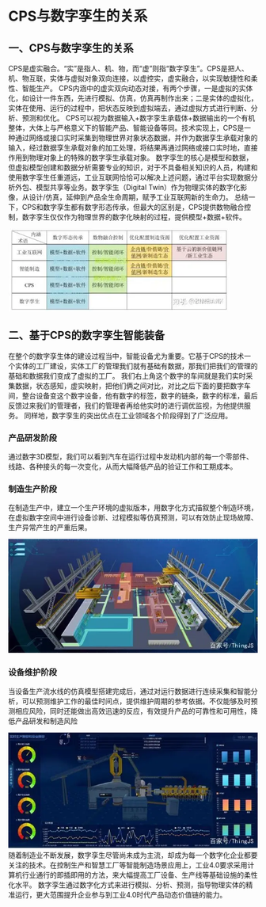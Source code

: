<!--
title: CPS与数字孪生的关系
subtitle: 工业软件
author: 网络
keyword: 工业软件
published: 2024-04-222
topicImg: assets/4/CPSDT.gif
-->


# CPS与数字孪生的关系
## 一、CPS与数字孪生的关系
CPS是虚实融合。“实”是指人、机、物，而“虚”则指“数字孪生”。CPS是把人、机、物互联，实体与虚拟对象双向连接，以虚控实，虚实融合，以实现敏捷性和柔性、智能生产。
CPS内涵中的虚实双向动态对接，有两个步骤，一是虚拟的实体化，如设计一件东西，先进行模拟、仿真，仿真再制作出来；二是实体的虚拟化，实体在使用、运行的过程中，把状态反映到虚拟端去，通过虚拟方式进行判断、分析、预测和优化。
CPS可以视为数据输入+数字孪生承载体+数据输出的一个有机整体，大体上与严格意义下的智能产品、智能设备等同。技术实现上，CPS是一种通过网络或接口实时采集到物理世界对象状态数据，并作为数据孪生承载对象的输入，经过数据孪生承载对象的加工处理，将结果再通过网络或接口实时地，直接作用到物理对象上的特殊的数字孪生承载对象。
数字孪生的核心是模型和数据，但虚拟模型创建和数据分析需要专业的知识，对于不具备相关知识的人员，构建和使用数字孪生任重道远，工业互联网恰恰可以解决上述问题，通过平台实现数据分析外包、模型共享等业务。数字孪生（Digital Twin）作为物理实体的数字化影像，从设计/仿真，延伸到产品全生命周期，赋予工业互联网新的生命力。
总结一下，CPS和数字孪生都有数字形态传承，但最大的区别是，CPS提供数物融合控制，数字孪生仅仅作为物理世界的数字化映射的过程，提供模型+数据+软件。

![](assets/4/CPSDT1.jpg)


## 二、基于CPS的数字孪生智能装备
在整个的数字孪生体的建设过程当中，智能设备尤为重要。它基于CPS的技术一个实体的工厂建设，实体工厂的管理我们就有基础有数据，那我们把我们的管理的基础和数据我们变成了虚拟的工厂。
我们右上角这个数字的车间就是我们实时采集数据，状态感知，虚实映射，把他们俩之间对比，对比之后下面的要把数字车间，整台设备变这个数字设备，他有数字的标签，数字的链条，数字的标准，最后反馈过来我们的管理者，我们的管理者再给他实时的进行调优监视，为他提供服务。
同样地，数字孪生的突出优点在工业领域各个阶段得到了广泛应用。

### 产品研发阶段
通过数字3D模型，我们可以看到汽车在运行过程中发动机内部的每一个零部件、线路、各种接头的每一次变化，从而大幅降低产品的验证工作和工期成本。

### 制造生产阶段
在制造生产中，建立一个生产环境的虚拟版本，用数字化方式描叙整个制造环境，在虚拟数字空间中进行设备诊断、过程模拟等仿真预测，可以有效防止现场故障、生产异常产生的严重后果。

![](assets/4/CPSDT2.jpg)

### 设备维护阶段
当设备生产流水线的仿真模型搭建完成后，通过对运行数据进行连续采集和智能分析，可以预测维护工作的最佳时间点，提供维护周期的参考依据。不仅能够及时预测相应风险，同时还能做出高效迅速的反应，有效提升产品的可靠性和可用性，降低产品研发和制造风险

![](assets/4/CPSDT3.jpg)
随着制造业不断发展，数字孪生尽管尚未成为主流，却成为每一个数字化企业都要关注的技术。在控制生产和智慧工厂等智能制造场景应用上，工业4.0要求采用计算机行业通行的即插即用的方法，来大幅提高工厂设备、生产线等基础设施的柔性化水平。
数字孪生通过数字化方式来进行模拟、分析、预测，指导物理实体的精准运行，更大范围提升企业参与到工业4.0时代产品动态价值链的能力。
